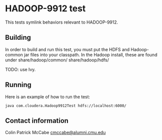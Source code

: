 HADOOP-9912 test
======================
This tests symlink behaviors relevant to HADOOP-9912.

Building
-------------------------------------------------------------
In order to build and run this test, you must put the HDFS and Hadoop-common
jar files into your classpath.  In the Hadoop install, these are found under
share/hadoop/common/ share/hadoop/hdfs/

TODO: use Ivy.

Running
-------------------------------------------------------------
Here is an example of how to run the test:

    java com.cloudera.Hadoop9912Test hdfs://localhost:6000/

Contact information
-------------------------------------------------------------
Colin Patrick McCabe <cmccabe@alumni.cmu.edu>
